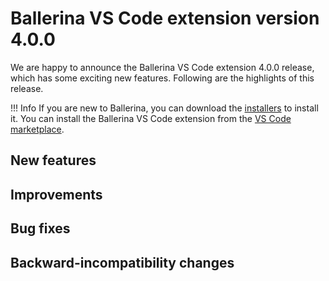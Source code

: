 # Ballerina VS Code extension version 4.0.0

We are happy to announce the Ballerina VS Code extension 4.0.0 release, which has some exciting new features. Following are the highlights of this release.

!!! Info
    If you are new to Ballerina, you can download the [installers](https://ballerina.io/downloads/) to install it. You can install the Ballerina VS Code extension from the [VS Code marketplace](https://marketplace.visualstudio.com/items?itemName=WSO2.ballerina).

## New features

## Improvements

## Bug fixes

## Backward-incompatibility changes



